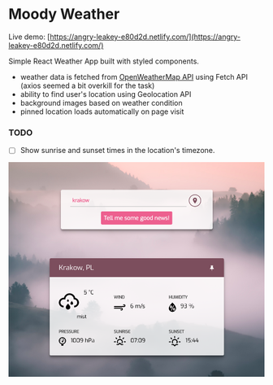# Moody Weather
Live demo: [https://angry-leakey-e80d2d.netlify.com/](https://angry-leakey-e80d2d.netlify.com/)

Simple React Weather App built with styled components.


- weather data is fetched from [OpenWeatherMap API](https://openweathermap.org/) using Fetch API (axios seemed a bit overkill for the task)
- ability to find user's location using Geolocation API
- background images based on weather condition
- pinned location loads automatically on page visit

### TODO
- [ ] Show sunrise and sunset times in the location's timezone. 

![Screenshot](screenshot.png)